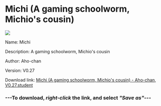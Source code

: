 # Michi (A gaming schoolworm, Michio's cousin)

<img src = "https://raw.githubusercontent.com/Arbiter1223/Koukou-Gurashi-Custom-Students/master/Students/Files/Michi%20(A%20gaming%20schoolworm%2C%20Michio's%20cousin).png">

Name: Michi

Description: A gaming schoolworm, Michio's cousin

Author: Aho-chan

Version: V0.27

Download link: <a href="https://raw.githubusercontent.com/Arbiter1223/Koukou-Gurashi-Custom-Students/master/Students/Files/Michi%20(A%20gaming%20schoolworm%2C%20Michio's%20cousin)%20-%20Aho-chan%2C%20V0.27.student">Michi (A gaming schoolworm, Michio's cousin) - Aho-chan, V0.27.student</a>

### ---**To download, _right-click_ the link, and select _"Save as"_**---
